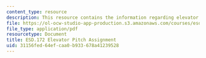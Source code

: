 ```yaml
---
content_type: resource
description: This resource contains the information regarding elevator pitch assignment.
file: https://ol-ocw-studio-app-production.s3.amazonaws.com/courses/esd-172j-x-prize-workshop-grand-challenges-in-energy-fall-2009/31156fed64efcaa0b933678a41239528_MITESD_172JF09_pitch.pdf
file_type: application/pdf
resourcetype: Document
title: ESD.172 Elevator Pitch Assignment
uid: 31156fed-64ef-caa0-b933-678a41239528
---
```


